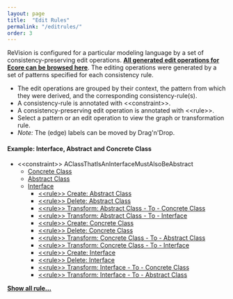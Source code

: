 ```yaml
---
layout: page
title:  "Edit Rules"
permalink: "/editrules/"
order: 3
---
```


ReVision is configured for a particular modeling language by a set of consistency-preserving edit operations. __[All generated edit operations for Ecore can be browsed here](https://repairvision.github.io/_pages/editrules/ecore.html)__. The editing operations were generated by a set of patterns specified for each consistency rule.

* The edit operations are grouped by their context, the pattern from which they were derived, and the corresponding consistency-rule(s).
* A consistency-rule is annotated with &lt;&lt;constraint&gt;&gt;.
* A consistency-preserving edit operation is annotated with &lt;&lt;rule&gt;&gt;.
* Select a pattern or an edit operation to view the graph or transformation rule.
* _Note:_ The (edge) labels can be moved by Drag'n'Drop.

#### Example: Interface, Abstract and Concrete Class

* &lt;&lt;constraint&gt;&gt; AClassThatIsAnInterfaceMustAlsoBeAbstract
  * <a href="concreteclass/diagram.html">Concrete Class</a>
  * <a href="abstractclass/diagram.html"> Abstract Class</a>
  * <a href="interface/diagram.html"> Interface</a>
    * <a href="rulecreateabstractclass/diagram.html">&lt;&lt;rule&gt;&gt; Create: Abstract Class</a>
    * <a href="ruledeleteabstractclass/diagram.html">&lt;&lt;rule&gt;&gt; Delete: Abstract Class</a>
    * <a href="ruletransformabstractclasstoconcreteclass/diagram.html">&lt;&lt;rule&gt;&gt; Transform: Abstract Class - To - Concrete Class</a>
    * <a href="ruletransformabstractclasstointerface/diagram.html">&lt;&lt;rule&gt;&gt; Transform: Abstract Class - To - Interface</a>
    * <a href="rulecreateconcreteclass/diagram.html">&lt;&lt;rule&gt;&gt; Create: Concrete Class</a>
    * <a href="ruledeleteconcreteclass/diagram.html">&lt;&lt;rule&gt;&gt; Delete: Concrete Class</a></li>
    * <a href="ruletransformconcreteclasstoabstractclass/diagram.html">&lt;&lt;rule&gt;&gt; Transform: Concrete Class - To - Abstract Class</a>
    * <a href="ruletransformconcreteclasstointerface/diagram.html">&lt;&lt;rule&gt;&gt; Transform: Concrete Class - To - Interface</a>
    * <a href="rulecreateinterface/diagram.html">&lt;&lt;rule&gt;&gt; Create: Interface</a>
    * <a href="ruledeleteinterface/diagram.html">&lt;&lt;rule&gt;&gt; Delete: Interface</a>
    * <a href="ruletransforminterfacetoconcreteclass/diagram.html">&lt;&lt;rule&gt;&gt; Transform: Interface - To - Concrete Class</a>
    * <a href="ruletransforminterfacetoabstractclass/diagram.html">&lt;&lt;rule&gt;&gt; Transform: Interface - To - Abstract Class</a>

__[Show all rule...](https://repairvision.github.io/_pages/editrules/ecore.html)__
